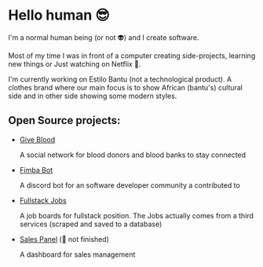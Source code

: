 # Hello human 😎

I'm a normal human being (or not 👽) and I create software.

Most of my time I was in front of a computer creating side-projects, learning new things or Just watching on Netflix 🍿.

I'm currently working on Estilo Bantu (not a technological product). A clothes brand where our main focus is to show African (bantu's) cultural side and in other side showing some modern styles.

## Open Source projects:

  - [Give Blood](https://github.com/givebloodorg/doesangue-core)

    A social network for blood donors and blood banks to stay connected

  - [Fimba Bot](https://github.com/Fimba-Code/discord-bot)

     A discord bot for an software developer community a contributed to

  - [Fullstack Jobs](https://github.com/JoseCage/fulljobs)
    
    A job boards for fullstack position. The Jobs actually comes from a third services (scraped and saved to a database)

 - [Sales Panel](https://github.com/linkasoftwares/salespanel) (:bug: not finished)

    A dashboard for sales management 